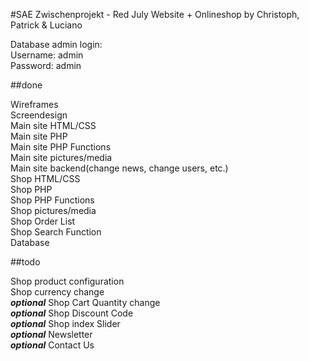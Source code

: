 ﻿#SAE Zwischenprojekt - Red July Website + Onlineshop
by Christoph, Patrick & Luciano  

Database admin login:  
Username: admin  
Password: admin  

##done

Wireframes  
Screendesign  
Main site HTML/CSS  
Main site PHP  
Main site PHP Functions  
Main site pictures/media  
Main site backend(change news, change users, etc.)  
Shop HTML/CSS  
Shop PHP  
Shop PHP Functions  
Shop pictures/media  
Shop Order List  
Shop Search Function  
Database  

##todo

Shop product configuration  
Shop currency change  
***optional*** Shop Cart Quantity change   
***optional*** Shop Discount Code  
***optional*** Shop index Slider  
***optional*** Newsletter  
***optional*** Contact Us  
